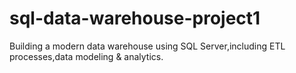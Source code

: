 # sql-data-warehouse-project1
Building a modern data warehouse using SQL Server,including ETL processes,data modeling &amp; analytics. 
